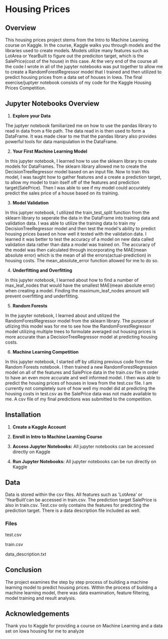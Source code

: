# Housing Prices

## Overview
This housing prices project stems from the Intro to Machine Learning course on Kaggle. In the course, Kaggle walks you through models and the libraries used to create models. Models utilize many features such as LotArea or YearBuilt to figure out the prediciton target, which is the SalePrice(cost of the house) in this case. At the very end of the course all the code I wrote in all of the jupyter notebooks was put together to allow me to create a RandomForestRegressor model that I trained and then utilized to predict housing prices from a data set of houses in Iowa. The final exercise/juptyer notebook consists of my code for the Kaggle Housing Prices Competition.

## Jupyter Notebooks Overview

1) **Explore your Data**

The juptyer notebook familiarized me on how to use the pandas library to read in data from a file path. The data read in
is then used to form a DataFrame. It was made clear to me that the pandas library also provides powerful tools
for data manipulation in the DataFrame.

2) **Your First Machine Learning Model**

In this jupyter notebook, I learned how to use the sklearn library to create models for DataFrames. The sklearn library allowed me to create the DecisionTreeRegressor model based on an input file. Now to train this model, I was taught how to gather features and a create a prediction target, to allow my model to train itself off of the features and prediction target(SalePrice). Then I was able to see if my model could accurately predict the sales price of a house based on its training.

3) **Model Validation**

In this juptyer notebook, I utilized the train_test_split function from the sklearn library to seperate the data in the DataFrame into training data and validation data. I was able to utilize the training data to train my DecisionTreeRegressor model and then
test the model's ability to predict housing prices based on how well it tested with the validation data. I learned it was better to test the accuracy of a model on new data called validation data rather than data a model was trained on. The accuracy of the model was then calculated through incorporating the MAE(mean absolute error) which is the mean of all the errors(actual-prediction) in housing costs. The mean_absolute_error function allowed for me to do so.

4) **Underfitting and Overfitting**

In this jupyter notebook, I learned about how to find a number of max_leaf_nodes that would have the smallest MAE(mean absolute error) when creating a model. Finding the maximum_leaf_nodes amount will prevent overfitting and underfitting.

5) **Random Forests**

In the jupyter notebook, I learned about and utilized the RandomForestRegressor model from the sklearn library. The purpose of utlizing this model was for me to see how the RandomForestRegressor model utilizing multiple trees to formulate averaged out housing prices is more accurate than a DecisionTreeRegressor model at predicting housing costs.

6) **Machine Learning Competition**

In this jupyter notebook, I started off by utlizing previous code from the Random Forests notebook. I then trained a new RandomForestRegression model on all of the features and SalePrice data in the train.csv file in order to have an even more accurate and well informed model. I then was able to predict the housing prices of houses in Iowa from the test.csv file. I am currently not completely sure of how well my model did at predicting the housing costs in test.csv as the SalePrice data was not made available to me. A csv file of my final predictions was submitted to the competition.

## Installation
1) **Create a Kaggle Account**

2) **Enroll in Intro to Machine Learning Course**

3) **Access Jupyter Notebooks:**
All jupyter notebooks can be accessed directly on Kaggle

4) **Run Jupyter Notebooks:**
All jupyter notebooks can be run directly on Kaggle

## Data
Data is stored within the csv files. All features such as 'LotArea' or 'YearBuilt'can be accessed in train.csv. The prediction target SalePrice is also in train.csv. Test.csv only contains the features for predicting the prediction target. There is a data description file included as well.

### Files
test.csv

train.csv

data_description.txt

## Conclusion
The project examines the step by step process of building a machine learning model to predict housing prices. Within the process of building a machine learning model, there was data examination, feature filtering, model training and result analysis.

## Acknowledgements
Thank you to Kaggle for providing a course on Machine Learning and a data set on Iowa housing for me to analyze
